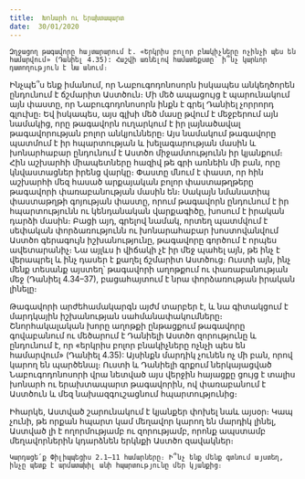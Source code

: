 ```yaml
---
title:  Խոնարհ ու երախտապարտ
date:  30/01/2020
---
```


`Զղջացող թագավորը հայտարարում է. «Երկրիս բոլոր բնակիչները ոչինչի պես են համարվում» (Դանիել 4.35): Հաշվի առնելով համատեքստը՝ ի՞նչ կարևոր դատողություն է նա անում։`

Ինչպե՞ս ենք իմանում, որ Նաբուգոդոնոսորն իսկապես անկեղծորեն ընդունում է ճշմարիտ Աստծուն։ Մի մեծ ապացույց է պարունակում այն փաստը, որ Նաբուգոդոնոսորն ինքն է գրել Դանիել չորրորդ գլուխը։ Եվ իսկապես, այս գլխի մեծ մասը թվում է մեջբերում այն նամակից, որը թագավորն ուղարկում է իր լայնածավալ թագավորության բոլոր անկյունները։ Այս նամակում թագավորը պատմում է իր հպարտության և խելագարության մասին և խոնարհաբար ընդունում է Աստծո միջամտությունն իր կյանքում։ Հին աշխարհի միապետները հազիվ թե գրի առնեին մի բան, որը կնվաստացներ իրենց վարկը։ Փաստը մնում է փաստ, որ հին աշխարհի մեզ հասած արքայական բոլոր փաստաթղթերը թագավորի փառաբանության մասին են։ Սակայն նմանատիպ փաստաթղթի գոյության փաստը, որում թագավորն ընդունում է իր հպարտությունն ու կենդանական վարքագիծը, խոսում է իրական դարձի մասին։ Բացի այդ, գրելով նամակ, որտեղ պատմվում է սեփական փորձառությունն ու խոնարահաբար խոստովանվում Աստծո գերագույն իշխանությունը, թագավորը գործում է որպես ավետարանիչ։ Նա այլևս ի վիճակի չէ իր մեջ պահել այն, թե ինչ է վերապրել և ինչ դասեր է քաղել ճշմարիտ Աստծուց։ Ուստի այն, ինչ մենք տեսանք այստեղ՝ թագավորի աղոթքում ու փառաբանության մեջ (Դանիել 4.34–37), բացահայտում է նրա փորձառության իրական լինելը։

Թագավորի արժեհամակարգն այժմ տարբեր է, և նա գիտակցում է մարդկային իշխանության սահմանափակումները։ Շնորհակալական խորը աղոթքի ընթացքում թագավորը գովաբանում ու մեծարում է Դանիելի Աստծո զորությունը և ընդունում է, որ «երկրիս բոլոր բնակիչները ոչնչի պես են համարվում» (Դանիել 4.35): Այսինքն մարդիկ չունեն ոչ մի բան, որով կարող են պարծենալ։ Ուստի և Դանիելի գրքում ներկայացված Նաբուգոդոնոսորի վրա նետված այս վերջին հայացքը ցույց է տալիս խոնարհ ու երախտապարտ թագավորին, ով փառաբանում է Աստծուն և մեզ նախազգուշացնում հպարտությունից։

Իհարկե, Աստված շարունակում է կյանքեր փոխել նաև այսօր։ Կապ չունի, թե որքան հպարտ կամ մեղավոր կարող են մարդիկ լինել, Աստված լի է ողորմությամբ ու զորությամբ, որոնք ապստամբ մեղավորներին կդարձնեն երկնքի Աստծո զավակներ։

`Կարդացե՛ք Փիլիպպեցիս 2.1–11 համարները։ Ի՞նչ ենք մենք գտնում այստեղ, ինչը պետք է արմատախիլ անի հպարտությունը մեր կյանքից։`